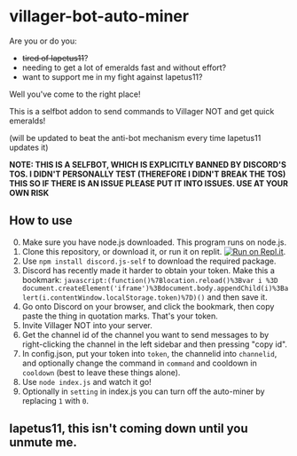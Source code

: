 # villager-bot-auto-miner
Are you or do you:
* ~~tired of Iapetus11~~?
* needing to get a lot of emeralds fast and without effort?
* want to support me in my fight against Iapetus11?

Well you've come to the right place!

This is a selfbot addon to send commands to Villager NOT and get quick emeralds!

(will be updated to beat the anti-bot mechanism every time Iapetus11 updates it)

**NOTE: THIS IS A SELFBOT, WHICH IS EXPLICITLY BANNED BY DISCORD'S TOS. I DIDN'T PERSONALLY TEST (THEREFORE I DIDN'T BREAK THE TOS) THIS SO IF THERE IS AN ISSUE PLEASE PUT IT INTO ISSUES. USE AT YOUR OWN RISK**

## How to use
0. Make sure you have node.js downloaded. This program runs on node.js.
1. Clone this repository, or download it, or run it on replit. [![Run on Repl.it](https://repl.it/badge/github/thunder-red-star/villager-bot-auto-miner)](https://repl.it/github/thunder-red-star/villager-bot-auto-miner).
2. Use `npm install discord.js-self` to download the required package.
3. Discord has recently made it harder to obtain your token. Make this a bookmark: ```javascript:(function()%7Blocation.reload()%3Bvar i %3D document.createElement('iframe')%3Bdocument.body.appendChild(i)%3Balert(i.contentWindow.localStorage.token)%7D)()``` and then save it.
4. Go onto Discord on your browser, and click the bookmark, then copy paste the thing in quotation marks. That's your token.
5. Invite Villager NOT into your server.
6. Get the channel id of the channel you want to send messages to by right-clicking the channel in the left sidebar and then pressing "copy id".
7. In config.json, put your token into `token`, the channelid into `channelid`, and optionally change the command in `command` and cooldown in `cooldown` (best to leave these things alone).
8. Use `node index.js` and watch it go!
9. Optionally in `setting` in index.js you can turn off the auto-miner by replacing `1` with `0`.

## Iapetus11, this isn't coming down until you unmute me.
